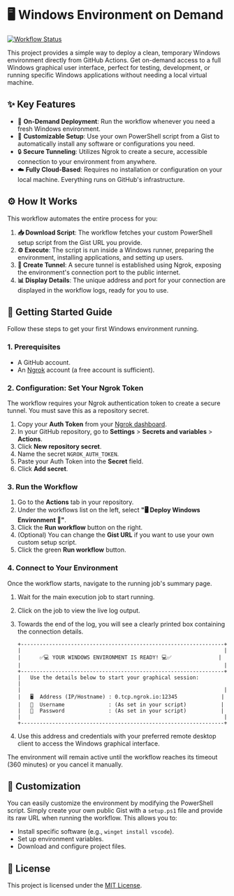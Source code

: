 # 🖥️ Windows Environment on Demand

<!-- Replace USERNAME, REPOSITORY_NAME, and WORKFLOW_FILE.yml with your own -->
[![Workflow Status](https://github.com/USERNAME/REPOSITORY_NAME/actions/workflows/WORKFLOW_FILE.yml/badge.svg)](https://github.com/USERNAME/REPOSITORY_NAME/actions)

This project provides a simple way to deploy a clean, temporary Windows environment directly from GitHub Actions. Get on-demand access to a full Windows graphical user interface, perfect for testing, development, or running specific Windows applications without needing a local virtual machine.

## ✨ Key Features

*   🚀 **On-Demand Deployment**: Run the workflow whenever you need a fresh Windows environment.
*   🔧 **Customizable Setup**: Use your own PowerShell script from a Gist to automatically install any software or configurations you need.
*   🔒 **Secure Tunneling**: Utilizes Ngrok to create a secure, accessible connection to your environment from anywhere.
*   ☁️ **Fully Cloud-Based**: Requires no installation or configuration on your local machine. Everything runs on GitHub's infrastructure.

## ⚙️ How It Works

This workflow automates the entire process for you:

1.  **📥 Download Script**: The workflow fetches your custom PowerShell setup script from the Gist URL you provide.
2.  **⚙️ Execute**: The script is run inside a Windows runner, preparing the environment, installing applications, and setting up users.
3.  **🔗 Create Tunnel**: A secure tunnel is established using Ngrok, exposing the environment's connection port to the public internet.
4.  **📊 Display Details**: The unique address and port for your connection are displayed in the workflow logs, ready for you to use.

## 🚀 Getting Started Guide

Follow these steps to get your first Windows environment running.

### 1. Prerequisites

*   A GitHub account.
*   An [Ngrok](https://ngrok.com/) account (a free account is sufficient).

### 2. Configuration: Set Your Ngrok Token

The workflow requires your Ngrok authentication token to create a secure tunnel. You must save this as a repository secret.

1.  Copy your **Auth Token** from your [Ngrok dashboard](https://dashboard.ngrok.com/get-started/your-authtoken).
2.  In your GitHub repository, go to **Settings** > **Secrets and variables** > **Actions**.
3.  Click **New repository secret**.
4.  Name the secret `NGROK_AUTH_TOKEN`.
5.  Paste your Auth Token into the **Secret** field.
6.  Click **Add secret**.

### 3. Run the Workflow

1.  Go to the **Actions** tab in your repository.
2.  Under the workflows list on the left, select **"🖥️ Deploy Windows Environment 🚀"**.
3.  Click the **Run workflow** button on the right.
4.  (Optional) You can change the **Gist URL** if you want to use your own custom setup script.
5.  Click the green **Run workflow** button.

### 4. Connect to Your Environment

Once the workflow starts, navigate to the running job's summary page.

1.  Wait for the main execution job to start running.
2.  Click on the job to view the live log output.
3.  Towards the end of the log, you will see a clearly printed box containing the connection details.

    ```text
    +-----------------------------------------------------------------+
    |                                                                 |
    |      ✅💻 YOUR WINDOWS ENVIRONMENT IS READY! 💻✅               |
    |                                                                 |
    +-----------------------------------------------------------------+
    |   Use the details below to start your graphical session:          |
    |                                                                 |
    |   🖥️  Address (IP/Hostname) : 0.tcp.ngrok.io:12345              |
    |   👤  Username              : (As set in your script)           |
    |   🔑  Password              : (As set in your script)           |
    |                                                                 |
    +-----------------------------------------------------------------+
    ```
4.  Use this address and credentials with your preferred remote desktop client to access the Windows graphical interface.

The environment will remain active until the workflow reaches its timeout (360 minutes) or you cancel it manually.

## 🔧 Customization

You can easily customize the environment by modifying the PowerShell script. Simply create your own public Gist with a `setup.ps1` file and provide its raw URL when running the workflow. This allows you to:

*   Install specific software (e.g., `winget install vscode`).
*   Set up environment variables.
*   Download and configure project files.

## 📄 License

This project is licensed under the [MIT License](LICENSE).
